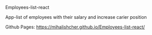 Employees-list-react

App-list of employees with their salary and increase carier position

Github Pages: https://mihalishcher.github.io/Employees-list-react/
